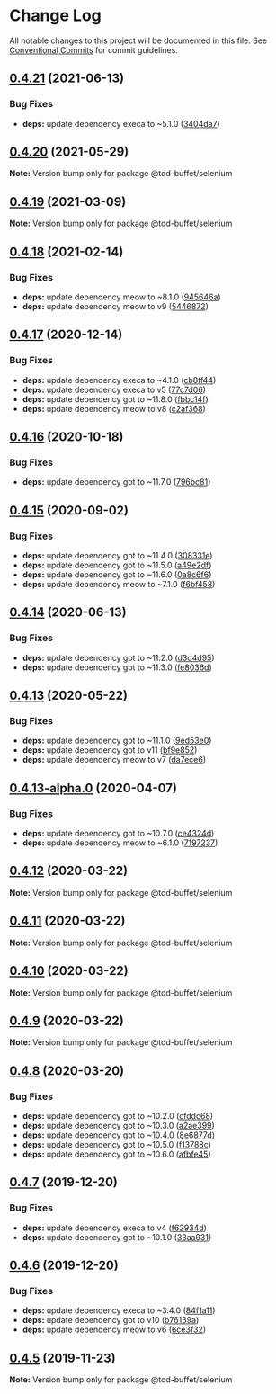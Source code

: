 # Change Log

All notable changes to this project will be documented in this file.
See [Conventional Commits](https://conventionalcommits.org) for commit guidelines.

## [0.4.21](https://github.com/NiGhTTraX/tdd-buffet/compare/@tdd-buffet/selenium@0.4.20...@tdd-buffet/selenium@0.4.21) (2021-06-13)


### Bug Fixes

* **deps:** update dependency execa to ~5.1.0 ([3404da7](https://github.com/NiGhTTraX/tdd-buffet/commit/3404da7b8ea453261ab179901a637ba52fd69775))





## [0.4.20](https://github.com/NiGhTTraX/tdd-buffet/compare/@tdd-buffet/selenium@0.4.19...@tdd-buffet/selenium@0.4.20) (2021-05-29)

**Note:** Version bump only for package @tdd-buffet/selenium





## [0.4.19](https://github.com/NiGhTTraX/tdd-buffet/compare/@tdd-buffet/selenium@0.4.18...@tdd-buffet/selenium@0.4.19) (2021-03-09)

**Note:** Version bump only for package @tdd-buffet/selenium





## [0.4.18](https://github.com/NiGhTTraX/tdd-buffet/compare/@tdd-buffet/selenium@0.4.17...@tdd-buffet/selenium@0.4.18) (2021-02-14)


### Bug Fixes

* **deps:** update dependency meow to ~8.1.0 ([945646a](https://github.com/NiGhTTraX/tdd-buffet/commit/945646a))
* **deps:** update dependency meow to v9 ([5446872](https://github.com/NiGhTTraX/tdd-buffet/commit/5446872))





## [0.4.17](https://github.com/NiGhTTraX/tdd-buffet/compare/@tdd-buffet/selenium@0.4.16...@tdd-buffet/selenium@0.4.17) (2020-12-14)


### Bug Fixes

* **deps:** update dependency execa to ~4.1.0 ([cb8ff44](https://github.com/NiGhTTraX/tdd-buffet/commit/cb8ff44))
* **deps:** update dependency execa to v5 ([77c7d06](https://github.com/NiGhTTraX/tdd-buffet/commit/77c7d06))
* **deps:** update dependency got to ~11.8.0 ([fbbc14f](https://github.com/NiGhTTraX/tdd-buffet/commit/fbbc14f))
* **deps:** update dependency meow to v8 ([c2af368](https://github.com/NiGhTTraX/tdd-buffet/commit/c2af368))





## [0.4.16](https://github.com/NiGhTTraX/tdd-buffet/compare/@tdd-buffet/selenium@0.4.15...@tdd-buffet/selenium@0.4.16) (2020-10-18)


### Bug Fixes

* **deps:** update dependency got to ~11.7.0 ([796bc81](https://github.com/NiGhTTraX/tdd-buffet/commit/796bc81))





## [0.4.15](https://github.com/NiGhTTraX/tdd-buffet/compare/@tdd-buffet/selenium@0.4.14...@tdd-buffet/selenium@0.4.15) (2020-09-02)


### Bug Fixes

* **deps:** update dependency got to ~11.4.0 ([308331e](https://github.com/NiGhTTraX/tdd-buffet/commit/308331e))
* **deps:** update dependency got to ~11.5.0 ([a49e2df](https://github.com/NiGhTTraX/tdd-buffet/commit/a49e2df))
* **deps:** update dependency got to ~11.6.0 ([0a8c6f6](https://github.com/NiGhTTraX/tdd-buffet/commit/0a8c6f6))
* **deps:** update dependency meow to ~7.1.0 ([f6bf458](https://github.com/NiGhTTraX/tdd-buffet/commit/f6bf458))





## [0.4.14](https://github.com/NiGhTTraX/tdd-buffet/compare/@tdd-buffet/selenium@0.4.13...@tdd-buffet/selenium@0.4.14) (2020-06-13)


### Bug Fixes

* **deps:** update dependency got to ~11.2.0 ([d3d4d95](https://github.com/NiGhTTraX/tdd-buffet/commit/d3d4d95))
* **deps:** update dependency got to ~11.3.0 ([fe8036d](https://github.com/NiGhTTraX/tdd-buffet/commit/fe8036d))





## [0.4.13](https://github.com/NiGhTTraX/tdd-buffet/compare/@tdd-buffet/selenium@0.4.13-alpha.0...@tdd-buffet/selenium@0.4.13) (2020-05-22)


### Bug Fixes

* **deps:** update dependency got to ~11.1.0 ([9ed53e0](https://github.com/NiGhTTraX/tdd-buffet/commit/9ed53e0))
* **deps:** update dependency got to v11 ([bf9e852](https://github.com/NiGhTTraX/tdd-buffet/commit/bf9e852))
* **deps:** update dependency meow to v7 ([da7ece6](https://github.com/NiGhTTraX/tdd-buffet/commit/da7ece6))





## [0.4.13-alpha.0](https://github.com/NiGhTTraX/tdd-buffet/compare/@tdd-buffet/selenium@0.4.12...@tdd-buffet/selenium@0.4.13-alpha.0) (2020-04-07)


### Bug Fixes

* **deps:** update dependency got to ~10.7.0 ([ce4324d](https://github.com/NiGhTTraX/tdd-buffet/commit/ce4324d))
* **deps:** update dependency meow to ~6.1.0 ([7197237](https://github.com/NiGhTTraX/tdd-buffet/commit/7197237))





## [0.4.12](https://github.com/NiGhTTraX/tdd-buffet/compare/@tdd-buffet/selenium@0.4.11...@tdd-buffet/selenium@0.4.12) (2020-03-22)

**Note:** Version bump only for package @tdd-buffet/selenium





## [0.4.11](https://github.com/NiGhTTraX/tdd-buffet/compare/@tdd-buffet/selenium@0.4.10...@tdd-buffet/selenium@0.4.11) (2020-03-22)

**Note:** Version bump only for package @tdd-buffet/selenium





## [0.4.10](https://github.com/NiGhTTraX/tdd-buffet/compare/@tdd-buffet/selenium@0.4.9...@tdd-buffet/selenium@0.4.10) (2020-03-22)

**Note:** Version bump only for package @tdd-buffet/selenium





## [0.4.9](https://github.com/NiGhTTraX/tdd-buffet/compare/@tdd-buffet/selenium@0.4.8...@tdd-buffet/selenium@0.4.9) (2020-03-22)

**Note:** Version bump only for package @tdd-buffet/selenium





## [0.4.8](https://github.com/NiGhTTraX/tdd-buffet/compare/@tdd-buffet/selenium@0.4.7...@tdd-buffet/selenium@0.4.8) (2020-03-20)


### Bug Fixes

* **deps:** update dependency got to ~10.2.0 ([cfddc68](https://github.com/NiGhTTraX/tdd-buffet/commit/cfddc68))
* **deps:** update dependency got to ~10.3.0 ([a2ae399](https://github.com/NiGhTTraX/tdd-buffet/commit/a2ae399))
* **deps:** update dependency got to ~10.4.0 ([8e6877d](https://github.com/NiGhTTraX/tdd-buffet/commit/8e6877d))
* **deps:** update dependency got to ~10.5.0 ([f13788c](https://github.com/NiGhTTraX/tdd-buffet/commit/f13788c))
* **deps:** update dependency got to ~10.6.0 ([afbfe45](https://github.com/NiGhTTraX/tdd-buffet/commit/afbfe45))





## [0.4.7](https://github.com/NiGhTTraX/tdd-buffet/compare/@tdd-buffet/selenium@0.4.6...@tdd-buffet/selenium@0.4.7) (2019-12-20)


### Bug Fixes

* **deps:** update dependency execa to v4 ([f62934d](https://github.com/NiGhTTraX/tdd-buffet/commit/f62934d))
* **deps:** update dependency got to ~10.1.0 ([33aa931](https://github.com/NiGhTTraX/tdd-buffet/commit/33aa931))





## [0.4.6](https://github.com/NiGhTTraX/tdd-buffet/compare/@tdd-buffet/selenium@0.4.5...@tdd-buffet/selenium@0.4.6) (2019-12-20)


### Bug Fixes

* **deps:** update dependency execa to ~3.4.0 ([84f1a11](https://github.com/NiGhTTraX/tdd-buffet/commit/84f1a11))
* **deps:** update dependency got to v10 ([b76139a](https://github.com/NiGhTTraX/tdd-buffet/commit/b76139a))
* **deps:** update dependency meow to v6 ([6ce3f32](https://github.com/NiGhTTraX/tdd-buffet/commit/6ce3f32))





## [0.4.5](https://github.com/NiGhTTraX/tdd-buffet/compare/@tdd-buffet/selenium@0.4.4...@tdd-buffet/selenium@0.4.5) (2019-11-23)

**Note:** Version bump only for package @tdd-buffet/selenium
